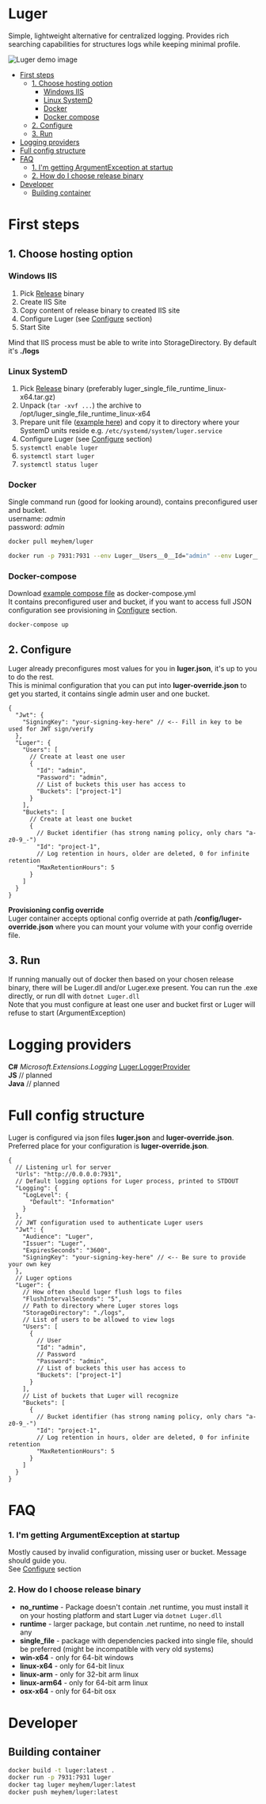 # Luger
Simple, lightweight alternative for centralized logging. 
Provides rich searching capabilities for structures logs while keeping minimal profile.

![Luger demo image](https://raw.githubusercontent.com/Meyhem/Luger/master/.github/luger_ui.png)

- [First steps](#first-steps)
    * [1. Choose hosting option](#1-choose-hosting-option)
        + [Windows IIS](#windows-iis)
        + [Linux SystemD](#linux-systemd)
        + [Docker](#docker)
        + [Docker compose](#docker-compose)
    * [2. Configure](#2-configure)
    * [3. Run](#3-run)
- [Logging providers](#logging-providers)
- [Full config structure](#full-config-structure)
- [FAQ](#faq)
    + [1. I'm getting ArgumentException at startup](#1-im-getting-argumentexception-at-startup)
    + [2. How do I choose release binary](#2-how-do-i-choose-release-binary)
- [Developer](#developer)
    * [Building container](#building-container)

# First steps
## 1. Choose hosting option
### Windows IIS
1. Pick [Release](https://github.com/Meyhem/Luger/releases) binary
2. Create IIS Site
3. Copy content of release binary to created IIS site 
4. Configure Luger (see [Configure](#2-configure) section) 
5. Start Site  

Mind that IIS process must be able to write into StorageDirectory. By default it's **./logs**

### Linux SystemD
1. Pick [Release](https://github.com/Meyhem/Luger/releases) binary (preferably luger_single_file_runtime_linux-x64.tar.gz)
2. Unpack (```tar -xvf ...```) the archive to /opt/luger_single_file_runtime_linux-x64
3. Prepare unit file ([example here](https://github.com/Meyhem/Luger/blob/master/luger.service)) and copy it to directory where your SystemD units reside e.g. ```/etc/systemd/system/luger.service```
4. Configure Luger (see [Configure](#2-configure) section)
5. ```systemctl enable luger```
6. ```systemctl start luger```
7. ```systemctl status luger```

### Docker
Single command run (good for looking around), contains preconfigured user and bucket.    
username: _admin_  
password: _admin_
```sh 
docker pull meyhem/luger

docker run -p 7931:7931 --env Luger__Users__0__Id="admin" --env Luger__Users__0__Password="admin" --env Luger__Users__0__Buckets__0="bucket" --env Luger__Buckets__0__Id="bucket" --env Jwt__SigningKey="My secred password for JWT" meyhem/luger
```

### Docker-compose
Download [example compose file](https://github.com/Meyhem/Luger/blob/master/docker-compose.yaml) as docker-compose.yml  
It contains preconfigured user and bucket, if you want to access full JSON configuration see provisioning in [Configure](#2-configure) section.

```sh
docker-compose up
```

## 2. Configure
Luger already preconfigures most values for you in **luger.json**, it's up to you to do the rest.  
This is minimal configuration that you can put into **luger-override.json** to get you started, it contains single admin user and one bucket.
```json5
{
  "Jwt": {
    "SigningKey": "your-signing-key-here" // <-- Fill in key to be used for JWT sign/verify
  },
  "Luger": {
    "Users": [
      // Create at least one user
      {
        "Id": "admin",
        "Password": "admin",
        // List of buckets this user has access to
        "Buckets": ["project-1"]
      }
    ],
    "Buckets": [
      // Create at least one bucket
      {
        // Bucket identifier (has strong naming policy, only chars "a-z0-9_-")
        "Id": "project-1",
        // Log retention in hours, older are deleted, 0 for infinite retention
        "MaxRetentionHours": 5
      }
    ]
  }
}
```

**Provisioning config override**  
Luger container accepts optional config override at path **/config/luger-override.json** where you can mount your volume with your config override file.

## 3. Run
If running manually out of docker then based on your chosen release binary, there will be Luger.dll and/or Luger.exe present.
You can run the .exe directly, or run dll with ```dotnet Luger.dll```  
Note that you must configure at least one user and bucket first or Luger will refuse to start (ArgumentException)

# Logging providers
**C#** _Microsoft.Extensions.Logging_ [Luger.LoggerProvider](https://github.com/Meyhem/Luger.LoggerProvider)  
**JS** // planned  
**Java** // planned


# Full config structure
Luger is configured via json files **luger.json** and **luger-override.json**.  
Preferred place for your configuration is **luger-override.json**.
```json5
{
  // Listening url for server
  "Urls": "http://0.0.0.0:7931",
  // Default logging options for Luger process, printed to STDOUT
  "Logging": {
    "LogLevel": {
      "Default": "Information"
    }
  },
  // JWT configuration used to authenticate Luger users
  "Jwt": {
    "Audience": "Luger",
    "Issuer": "Luger",
    "ExpiresSeconds": "3600",
    "SigningKey": "your-signing-key-here" // <-- Be sure to provide your own key
  },
  // Luger options
  "Luger": {
    // How often should luger flush logs to files 
    "FlushIntervalSeconds": "5",
    // Path to directory where Luger stores logs
    "StorageDirectory": "./logs",
    // List of users to be allowed to view logs
    "Users": [
      {
        // User
        "Id": "admin",
        // Password
        "Password": "admin",
        // List of buckets this user has access to
        "Buckets": ["project-1"]
      }
    ],
    // List of buckets that Luger will recognize
    "Buckets": [
      {
        // Bucket identifier (has strong naming policy, only chars "a-z0-9_-")
        "Id": "project-1",
        // Log retention in hours, older are deleted, 0 for infinite retention
        "MaxRetentionHours": 5
      }
    ]
  }
}
```

# FAQ
### 1. I'm getting ArgumentException at startup
Mostly caused by invalid configuration, missing user or bucket. Message should guide you.  
See [Configure](#2-configure) section
### 2. How do I choose release binary 
- **no_runtime** - Package doesn't contain .net runtime, you must install it on your hosting platform and start Luger via ```dotnet Luger.dll```
- **runtime** - larger package, but contain .net runtime, no need to install any
- **single_file** - package with dependencies packed into single file, should be preferred (might be incompatible with very old systems)
- **win-x64** - only for 64-bit windows
- **linux-x64** - only for 64-bit linux
- **linux-arm** - only for 32-bit arm linux
- **linux-arm64** - only for 64-bit arm linux
- **osx-x64** - only for 64-bit osx

# Developer
## Building container
```sh
docker build -t luger:latest .
docker run -p 7931:7931 luger
docker tag luger meyhem/luger:latest
docker push meyhem/luger:latest
```
